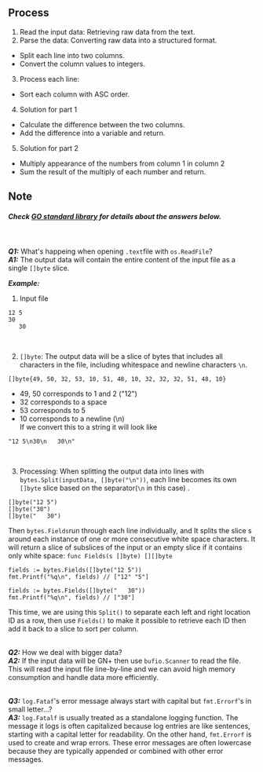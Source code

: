 ## Process
1. Read the input data: Retrieving raw data from the text.
2. Parse the data: Converting raw data into a structured format.
  - Split each line into two columns.
  - Convert the column values to integers.
3. Process each line:
  - Sort each column with ASC order.
4. Solution for part 1
  - Calculate the difference between the two columns.
  - Add the difference into a variable and return.
5. Solution for part 2
  - Multiply appearance of the numbers from column 1 in column 2
  - Sum the result of the multiply of each number and return. 


## Note
##### Check [GO standard library](https://pkg.go.dev/std) for details about the answers below.
<br>

***Q1:*** What's happeing when opening `.text`file with `os.ReadFile`?
<br>
***A1:*** The output data will contain the entire content of the input file as a single `[]byte` slice.
<br>

***Example:***
<br>
1. Input file
```
12 5
30
   30
```
<br>

2. `[]byte`: The output data will be a slice of bytes that includes all characters in the file, including whitespace and newline characters `\n`.
```
[]byte{49, 50, 32, 53, 10, 51, 48, 10, 32, 32, 32, 51, 48, 10}
```
- 49, 50 corresponds to 1 and 2 ("12") <br>
- 32 corresponds to a space <br>
- 53 corresponds to 5 <br>
- 10 corresponds to a newline (\n) <br>
If we convert this to a string it will look like
```
"12 5\n30\n   30\n"
```
<br>

3. Processing: When splitting the output data into lines with `bytes.Split(inputData, []byte("\n"))`, each line becomes its own `[]byte` slice based on the separator(`\n` in this case) .
```
[]byte("12 5")
[]byte("30")
[]byte("   30")
```
Then `bytes.Fields`run through each line individually, and It splits the slice s around each instance of one or more consecutive white space characters. It will return a slice of subslices of the input or an empty slice if it contains only white space:
`func Fields(s []byte) [][]byte`
```
fields := bytes.Fields([]byte("12 5"))
fmt.Printf("%q\n", fields) // ["12" "5"]

fields := bytes.Fields([]byte("   30"))
fmt.Printf("%q\n", fields) // ["30"]
```
This time, we are using this `Split()` to separate each left and right location ID as a row, then use `Fields()` to make it possible to retrieve each ID then add it back to a slice to sort per column.
<br>
<br>

***Q2:*** How we deal with bigger data?
 <br>
***A2:*** If the input data will be GN+ then use `bufio.Scanner` to read the file. This will read the input file line-by-line and we can avoid high memory consumption and handle data more efficiently.
 <br>
 <br>

***Q3:*** `log.Fataf`'s error message always start with capital but `fmt.Errorf`'s in small letter...?
 <br>
***A3:*** `log.Fatalf` is usually treated as a standalone logging function. The message it logs is often capitalized because log entries are like sentences, starting with a capital letter for readability. On the other hand, `fmt.Errorf` is used to create and wrap errors. These error messages are often lowercase because they are typically appended or combined with other error messages.
